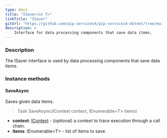 ```yaml
---
type: docs
title: "ISaver<in T>"
linkTitle: "ISaver"
gitUrl: "https://github.com/pip-services4/pip-services4-dotnet/tree/main/pip-services4-persistence-dotnet"
description: >
    Interface for data processing components that save data items.
---
```


### Description

The ISaver interface is used by data processing components that save data items.

### Instance methods

#### SaveAsync
Saves given data items.

> Task SaveAsync(IContext context, IEnumerable\<T\> items)

- **context**: [IContext](../../../components/context/icontext) - (optional) a context to trace execution through a call chain.
- **items**: IEnumerable\<T\> - list of items to save.


